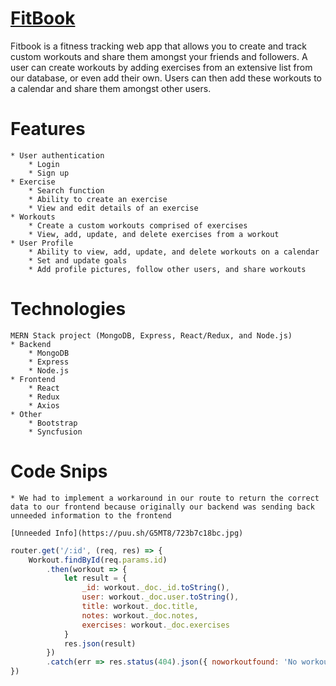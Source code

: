 # [FitBook](http://fitness-book.herokuapp.com/)
Fitbook is a fitness tracking web app that allows you to create and track custom workouts and share them amongst your friends and followers. A user can create workouts by adding exercises from an extensive list from our database, or even add their own. Users can then add these workouts to a calendar and share them amongst other users.

# Features
    * User authentication
        * Login
        * Sign up
    * Exercise
        * Search function 
        * Ability to create an exercise
        * View and edit details of an exercise
    * Workouts 
        * Create a custom workouts comprised of exercises
        * View, add, update, and delete exercises from a workout
    * User Profile
        * Ability to view, add, update, and delete workouts on a calendar
        * Set and update goals
        * Add profile pictures, follow other users, and share workouts

# Technologies
    MERN Stack project (MongoDB, Express, React/Redux, and Node.js)
    * Backend
        * MongoDB
        * Express
        * Node.js
    * Frontend
        * React
        * Redux
        * Axios
    * Other 
        * Bootstrap
        * Syncfusion

# Code Snips
    * We had to implement a workaround in our route to return the correct data to our frontend because originally our backend was sending back unneeded information to the frontend

    [Unneeded Info](https://puu.sh/G5MT8/723b7c18bc.jpg)
    
```javascript
router.get('/:id', (req, res) => {
    Workout.findById(req.params.id) 
        .then(workout => {
            let result = { 
                _id: workout._doc._id.toString(),
                user: workout._doc.user.toString(),
                title: workout._doc.title,
                notes: workout._doc.notes,
                exercises: workout._doc.exercises
            }
            res.json(result)      
        })
        .catch(err => res.status(404).json({ noworkoutfound: 'No workout found with that ID'}))
})
```